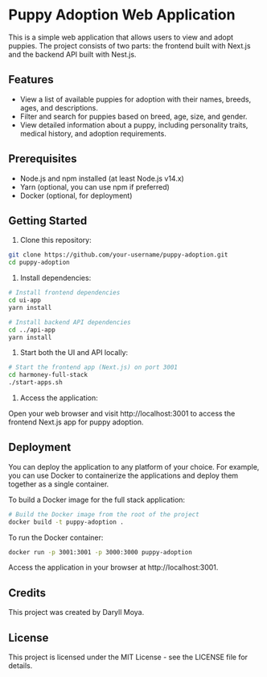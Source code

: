 # Puppy Adoption Web Application

This is a simple web application that allows users to view and adopt puppies. The project consists of two parts: the frontend built with Next.js and the backend API built with Nest.js.

## Features

- View a list of available puppies for adoption with their names, breeds, ages, and descriptions.
- Filter and search for puppies based on breed, age, size, and gender.
- View detailed information about a puppy, including personality traits, medical history, and adoption requirements.

## Prerequisites

- Node.js and npm installed (at least Node.js v14.x)
- Yarn (optional, you can use npm if preferred)
- Docker (optional, for deployment)

## Getting Started

1. Clone this repository:

```bash
git clone https://github.com/your-username/puppy-adoption.git
cd puppy-adoption
```

1. Install dependencies:

```bash
# Install frontend dependencies
cd ui-app
yarn install

# Install backend API dependencies
cd ../api-app
yarn install
```

1. Start both the UI and API locally:

```bash
# Start the frontend app (Next.js) on port 3001
cd harmoney-full-stack
./start-apps.sh
```

1. Access the application:

Open your web browser and visit http://localhost:3001 to access the frontend Next.js app for puppy adoption.

## Deployment

You can deploy the application to any platform of your choice. For example, you can use Docker to containerize the applications and deploy them together as a single container.

To build a Docker image for the full stack application:

```bash
# Build the Docker image from the root of the project
docker build -t puppy-adoption .
```

To run the Docker container:

```bash
docker run -p 3001:3001 -p 3000:3000 puppy-adoption
```

Access the application in your browser at http://localhost:3001.

## Credits

This project was created by Daryll Moya.

## License

This project is licensed under the MIT License - see the LICENSE file for details.
